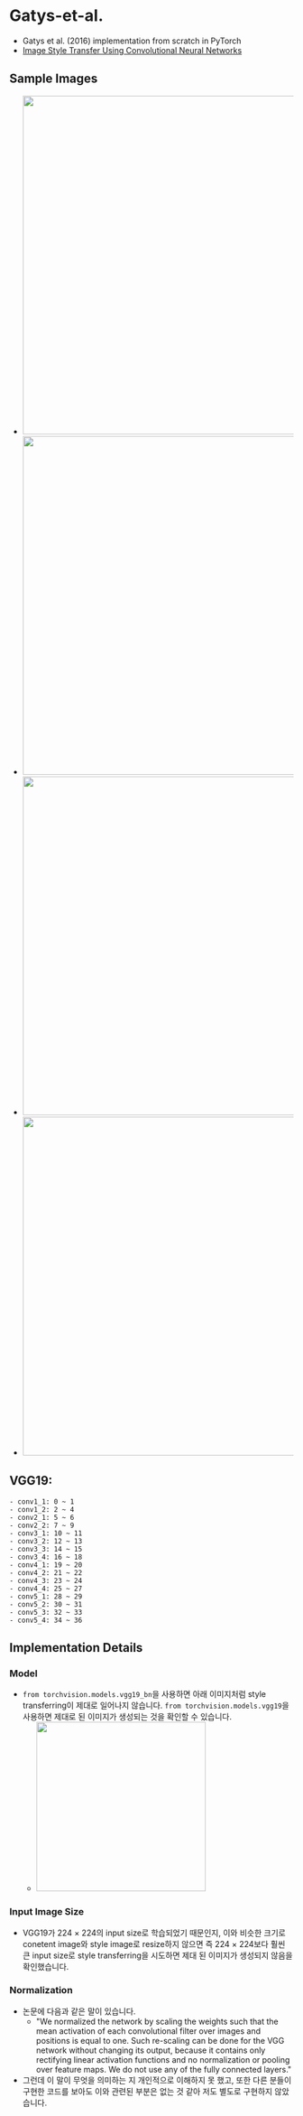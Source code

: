 # Gatys-et-al.
- Gatys et al. (2016) implementation from scratch in PyTorch
- [Image Style Transfer Using Convolutional Neural Networks](https://github.com/KimRass/Gatys-et-al./blob/main/image_style_transfer_using_convolutional_neural_networks.pdf)
## Sample Images
- <img src="https://github.com/KimRass/Gatys-et-al./assets/67457712/688df923-1f17-4965-ba9a-33ecc0210863" width="600">
- <img src="https://github.com/KimRass/Gatys-et-al./assets/67457712/bbe8e039-5a16-4e7f-8092-1825263591ae" width="600">
- <img src="https://github.com/KimRass/Gatys-et-al./assets/67457712/298dbcb2-b888-4d9c-a7d6-81b6832c1fde" width="600">
- <img src="https://github.com/KimRass/Gatys-et-al./assets/67457712/291f3c3d-4320-4ef8-9479-a94625f238f5" width="600">
## VGG19:
    - conv1_1: 0 ~ 1
    - conv1_2: 2 ~ 4
    - conv2_1: 5 ~ 6
    - conv2_2: 7 ~ 9
    - conv3_1: 10 ~ 11
    - conv3_2: 12 ~ 13
    - conv3_3: 14 ~ 15
    - conv3_4: 16 ~ 18
    - conv4_1: 19 ~ 20
    - conv4_2: 21 ~ 22
    - conv4_3: 23 ~ 24
    - conv4_4: 25 ~ 27
    - conv5_1: 28 ~ 29
    - conv5_2: 30 ~ 31
    - conv5_3: 32 ~ 33
    - conv5_4: 34 ~ 36
## Implementation Details
### Model
- `from torchvision.models.vgg19_bn`을 사용하면 아래 이미지처럼 style transferring이 제대로 일어나지 않습니다. `from torchvision.models.vgg19`을 사용하면 제대로 된 이미지가 생성되는 것을 확인할 수 있습니다.
    - <img src="https://github.com/KimRass/Gatys-et-al./assets/67457712/b6141441-89b7-4878-b058-c112c96af038" width="300">
### Input Image Size
- VGG19가 224 × 224의 input size로 학습되었기 때문인지, 이와 비슷한 크기로 conetent image와 style image로 resize하지 않으면 즉 224 × 224보다 훨씬 큰 input size로 style transferring을 시도하면 제대 된 이미지가 생성되지 않음을 확인했습니다.
### Normalization
- 논문에 다음과 같은 말이 있습니다.
    - "We normalized the network by scaling the weights such that the mean activation of each convolutional filter over images and positions is equal to one. Such re-scaling can be done for the VGG network without changing its output, because it contains only rectifying linear activation functions and no normalization or pooling over feature maps. We do not use any of the fully connected layers."
- 그런데 이 말이 무엇을 의미하는 지 개인적으로 이해하지 못 했고, 또한 다른 분들이 구현한 코드를 보아도 이와 관련된 부분은 없는 것 같아 저도 별도로 구현하지 않았습니다.
